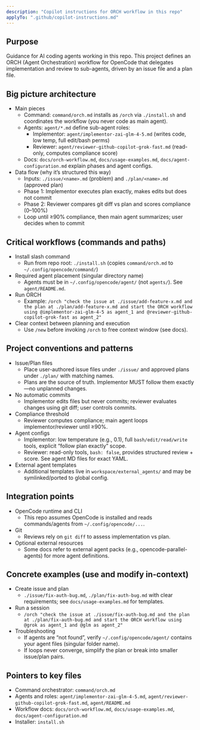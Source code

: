 ```yaml
---
description: "Copilot instructions for ORCH workflow in this repo"
applyTo: ".github/copilot-instructions.md"
---
```


## Purpose

Guidance for AI coding agents working in this repo. This project defines an ORCH (Agent Orchestration) workflow for OpenCode that delegates implementation and review to sub-agents, driven by an issue file and a plan file.

## Big picture architecture

- Main pieces
  - Command: `command/orch.md` installs as `/orch` via `./install.sh` and coordinates the workflow (you never code as main agent).
  - Agents: `agent/*.md` define sub-agent roles:
    - Implementor: `agent/implementor-zai-glm-4-5.md` (writes code, low temp, full edit/bash perms)
    - Reviewer: `agent/reviewer-github-copilot-grok-fast.md` (read-only, computes compliance score)
  - Docs: `docs/orch-workflow.md`, `docs/usage-examples.md`, `docs/agent-configuration.md` explain phases and agent configs.
- Data flow (why it’s structured this way)
  - Inputs: `./issue/<name>.md` (problem) and `./plan/<name>.md` (approved plan)
  - Phase 1: Implementor executes plan exactly, makes edits but does not commit
  - Phase 2: Reviewer compares git diff vs plan and scores compliance (0–100%)
  - Loop until ≥90% compliance, then main agent summarizes; user decides when to commit

## Critical workflows (commands and paths)

- Install slash command
  - Run from repo root: `./install.sh` (copies `command/orch.md` to `~/.config/opencode/command/`)
- Required agent placement (singular directory name)
  - Agents must be in `~/.config/opencode/agent/` (not `agents/`). See `agent/README.md`.
- Run ORCH
  - Example: `/orch "check the issue at ./issue/add-feature-x.md and the plan at ./plan/add-feature-x.md and start the ORCH workflow using @implementor-zai-glm-4-5 as agent_1 and @reviewer-github-copilot-grok-fast as agent_2"`
- Clear context between planning and execution
  - Use `/new` before invoking `/orch` to free context window (see docs).

## Project conventions and patterns

- Issue/Plan files
  - Place user-authored issue files under `./issue/` and approved plans under `./plan/` with matching names.
  - Plans are the source of truth. Implementor MUST follow them exactly—no unplanned changes.
- No automatic commits
  - Implementor edits files but never commits; reviewer evaluates changes using git diff; user controls commits.
- Compliance threshold
  - Reviewer computes compliance; main agent loops implementor/reviewer until ≥90%.
- Agent configs
  - Implementor: low temperature (e.g., 0.1), full `bash/edit/read/write` tools, explicit “follow plan exactly” scope.
  - Reviewer: read-only tools, `bash: false`, provides structured review + score. See agent MD files for exact YAML.
- External agent templates
  - Additional templates live in `workspace/external_agents/` and may be symlinked/ported to global config.

## Integration points

- OpenCode runtime and CLI
  - This repo assumes OpenCode is installed and reads commands/agents from `~/.config/opencode/...`.
- Git
  - Reviews rely on `git diff` to assess implementation vs plan.
- Optional external resources
  - Some docs refer to external agent packs (e.g., opencode-parallel-agents) for more agent definitions.

## Concrete examples (use and modify in-context)

- Create issue and plan
  - `./issue/fix-auth-bug.md`, `./plan/fix-auth-bug.md` with clear requirements; see `docs/usage-examples.md` for templates.
- Run a session
  - `/orch "check the issue at ./issue/fix-auth-bug.md and the plan at ./plan/fix-auth-bug.md and start the ORCH workflow using @grok as agent_1 and @glm as agent_2"`
- Troubleshooting
  - If agents are “not found”, verify `~/.config/opencode/agent/` contains your agent files (singular folder name).
  - If loops never converge, simplify the plan or break into smaller issue/plan pairs.

## Pointers to key files

- Command orchestrator: `command/orch.md`
- Agents and roles: `agent/implementor-zai-glm-4-5.md`, `agent/reviewer-github-copilot-grok-fast.md`, `agent/README.md`
- Workflow docs: `docs/orch-workflow.md`, `docs/usage-examples.md`, `docs/agent-configuration.md`
- Installer: `install.sh`
